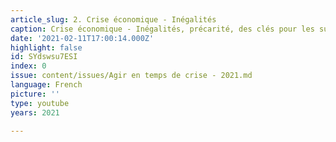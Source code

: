 ```yaml
---
article_slug: 2. Crise économique - Inégalités
caption: Crise économique - Inégalités, précarité, des clés pour les surmonter
date: '2021-02-11T17:00:14.000Z'
highlight: false
id: SYdswsu7ESI
index: 0
issue: content/issues/Agir en temps de crise - 2021.md
language: French
picture: ''
type: youtube
years: 2021

---
```


